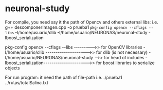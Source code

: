 # neuronal-study
For compile, you need say it the path of Opencv and others external libs:
 i.e. g++ descomponerImagen.cpp -o prueba1 `pkg-config opencv --cflags --libs` -I/home/usuario/dlib -I/home/usuario/NEURONAS/neuronal-study -lboost_serialization

 pkg-config opencv --cflags --libs --------->> for OpenCV libraries
 -I/home/usuario/dlib  --------------------->> for dlib (is not necessary)
 -I/home/usuario/NEURONAS/neuronal-study  -->> for head of includes
 -lboost_serialization---------------------->> for boost libraries to serialize objects


For run program:
 it need the path of file-path
 i.e. ./prueba1 ../rutas/totalSalina.txt